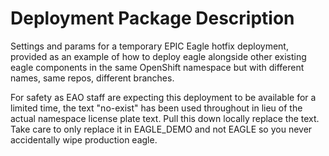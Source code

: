 # Deployment Package Description

Settings and params for a temporary EPIC Eagle hotfix deployment, provided as an example of how to deploy eagle alongside other existing eagle components in the same OpenShift namespace but with different names, same repos, different branches.

For safety as EAO staff are expecting this deployment to be available for a limited time, the text "no-exist" has been used throughout in lieu of the actual namespace license plate text.  Pull this down locally replace the text.  Take care to only replace it in EAGLE_DEMO and not EAGLE so you never accidentally wipe production eagle.
